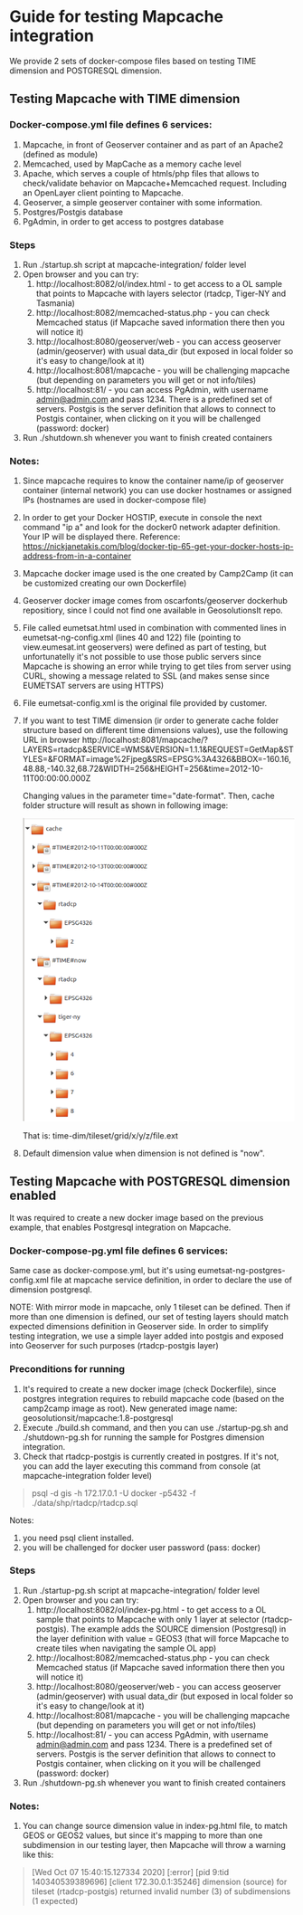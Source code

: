 # Guide for testing Mapcache integration

We provide 2 sets of docker-compose files based on testing TIME dimension and POSTGRESQL dimension.

## Testing Mapcache with TIME dimension

### Docker-compose.yml file defines 6 services:

1. Mapcache, in front of Geoserver container and as part of an Apache2 (defined as module)
2. Memcached, used by MapCache as a memory cache level
3. Apache, which serves a couple of htmls/php files that allows to check/validate behavior on Mapcache+Memcached request. Including an OpenLayer client pointing to Mapcache.
4. Geoserver, a simple geoserver container with some information.
5. Postgres/Postgis database
6. PgAdmin, in order to get access to postgres database

### Steps

1. Run ./startup.sh script at mapcache-integration/ folder level
2. Open browser and you can try:
    1. http://localhost:8082/ol/index.html  - to get access to a OL sample that points to Mapcache with layers selector (rtadcp, Tiger-NY and Tasmania)
    2. http://localhost:8082/memcached-status.php   - you can check Memcached status (if Mapcache saved information there then you will notice it)
    3. http://localhost:8080/geoserver/web  -  you can access geoserver (admin/geoserver) with usual data_dir (but exposed in local folder so it's easy to change/look at it)
    4. http://localhost:8081/mapcache  - you will be challenging mapcache (but depending on parameters you will get or not info/tiles)
    5. http://localhost:81/ - you can access PgAdmin, with username admin@admin.com and pass 1234. There is a predefined set of servers. Postgis is the server definition that allows to connect to Postgis container, when clicking on it you will be challenged (password: docker)
3. Run ./shutdown.sh whenever you want to finish created containers

### Notes:
1. Since mapcache requires to know the container name/ip of geoserver container (internal network) you can use docker hostnames or assigned IPs (hostnames are used in docker-compose file)
2. In order to get your Docker HOSTIP, execute in console the next command   "ip a" and look for the docker0 network adapter definition. Your IP will be displayed there. Reference: https://nickjanetakis.com/blog/docker-tip-65-get-your-docker-hosts-ip-address-from-in-a-container
3. Mapcache docker image used is the one created by Camp2Camp (it can be customized creating our own Dockerfile)
4. Geoserver docker image comes from oscarfonts/geoserver dockerhub repositiory, since I could not find one available in GeosolutionsIt repo.
5. File called eumetsat.html used in combination with commented lines in eumetsat-ng-config.xml (lines 40 and 122) file (pointing to view.eumesat.int geoservers) were defined as part of testing, but unfortunatelly it's not possible to use those public servers since Mapcache is showing an error while trying to get tiles from server using CURL, showing a message related to SSL (and makes sense since EUMETSAT servers are using HTTPS)
6. File eumetsat-config.xml is the original file provided by customer.
7. If you want to test TIME dimension (ir order to generate cache folder structure based on different time dimensions values), use the following URL in browser
http://localhost:8081/mapcache/?LAYERS=rtadcp&SERVICE=WMS&VERSION=1.1.1&REQUEST=GetMap&STYLES=&FORMAT=image%2Fjpeg&SRS=EPSG%3A4326&BBOX=-160.16,48.88,-140.32,68.72&WIDTH=256&HEIGHT=256&time=2012-10-11T00:00:00.000Z

    Changing values in the parameter time="date-format".
    Then, cache folder structure will result as shown in following image: 

    ![Cache folder structure](./resources/time-dimension.png)

    That is:
    time-dim/tileset/grid/x/y/z/file.ext


8. Default dimension value when dimension is not defined is "now".

## Testing Mapcache with POSTGRESQL dimension enabled

It was required to create a new docker image based on the previous example, that enables Postgresql integration on Mapcache.

### Docker-compose-pg.yml file defines 6 services:

Same case as docker-compose.yml, but it's using eumetsat-ng-postgres-config.xml file at mapcache service definition, in order to declare the use of dimension postgresql.

NOTE: With mirror mode in mapcache, only 1 tileset can be defined. Then if more than one dimension is defined, our set of testing layers should match expected dimensions definition in Geoserver side. In order to simplify testing integration, we use a simple layer added into postgis and exposed into Geoserver for such purposes (rtadcp-postgis layer)

### Preconditions for running

1. It's required to create a new docker image (check Dockerfile), since postgres integration requires to rebuild mapcache code (based on the camp2camp image as root). New generated image name: geosolutionsit/mapcache:1.8-postgresql
2. Execute ./build.sh command, and then you can use ./startup-pg.sh and ./shutdown-pg.sh for running the sample for Postgres dimension integration.
3. Check that rtadcp-postgis is currently created in postgres. If it's not, you can add the layer executing this command from console (at mapcache-integration folder level)


> psql -d gis -h 172.17.0.1 -U docker -p5432 -f ./data/shp/rtadcp/rtadcp.sql


Notes: 
1. you need psql client installed.
2. you will be challenged for docker user password (pass: docker)


### Steps

1. Run ./startup-pg.sh script at mapcache-integration/ folder level
2. Open browser and you can try:
    1. http://localhost:8082/ol/index-pg.html  - to get access to a OL sample that points to Mapcache with only 1 layer at selector (rtadcp-postgis). The example adds the SOURCE dimension (Postgresql) in the layer definition with value = GEOS3 (that will force Mapcache to create tiles when navigating the sample OL app)
    2. http://localhost:8082/memcached-status.php   - you can check Memcached status (if Mapcache saved information there then you will notice it)
    3. http://localhost:8080/geoserver/web  -  you can access geoserver (admin/geoserver) with usual data_dir (but exposed in local folder so it's easy to change/look at it)
    4. http://localhost:8081/mapcache  - you will be challenging mapcache (but depending on parameters you will get or not info/tiles)
    5. http://localhost:81/ - you can access PgAdmin, with username admin@admin.com and pass 1234. There is a predefined set of servers. Postgis is the server definition that allows to connect to Postgis container, when clicking on it you will be challenged (password: docker)
3. Run ./shutdown-pg.sh whenever you want to finish created containers

### Notes:
1. You can change source dimension value in index-pg.html file, to match GEOS or GEOS2 values, but since it's mapping to more than one subdimension in our testing layer, then Mapcache will throw a warning like this:

> [Wed Oct 07 15:40:15.127334 2020] [:error] [pid 9:tid 140340539389696] [client 172.30.0.1:35246] dimension (source) for tileset (rtadcp-postgis) returned invalid number (3) of subdimensions (1 expected)


